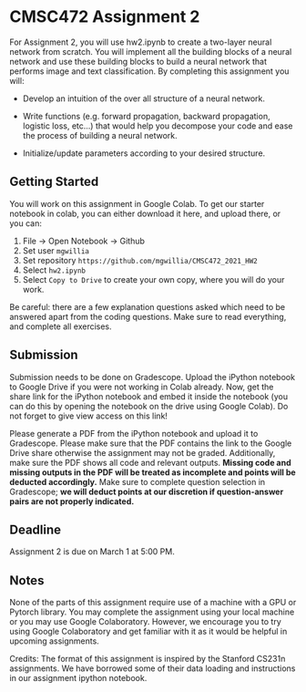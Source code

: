 # CMSC472 Assignment 2

For Assignment 2, you will use hw2.ipynb to create a two-layer neural network from scratch. You will implement all the building blocks of a neural network and use these building blocks to build a neural network that performs image and text classification.  By completing this assignment you will:

- Develop an intuition of the over all structure of a neural network.

- Write functions (e.g. forward propagation, backward propagation, logistic loss, etc...) that would help you decompose your code and ease the process of building a neural network.

- Initialize/update parameters according to your desired structure.

## Getting Started

You will work on this assignment in Google Colab. To get our starter notebook in colab, you can either download it here, and upload there, or you can:

1. File -> Open Notebook -> Github
2. Set user `mgwillia`
3. Set repository `https://github.com/mgwillia/CMSC472_2021_HW2`
4. Select `hw2.ipynb`
5. Select `Copy to Drive` to create your own copy, where you will do your work.

Be careful: there are a few explanation questions asked which need to be answered apart from the coding questions. Make sure to read everything, and complete all exercises.

## Submission

Submission needs to be done on Gradescope. Upload the iPython notebook to Google Drive if you were not working in Colab already. Now, get the share link for the iPython notebook and embed it inside the notebook (you can do this by opening the notebook on the drive using Google Colab). Do not forget to give view access on this link!

Please generate a PDF from the iPython notebook and upload it to Gradescope. Please make sure that the PDF contains the link to the Google Drive share otherwise the assignment may not be graded. Additionally, make sure the PDF shows all code and relevant outputs. **Missing code and missing outputs in the PDF will be treated as incomplete and points will be deducted accordingly.** Make sure to complete question selection in Gradescope; **we will deduct points at our discretion if question-answer pairs are not properly indicated.** 

## Deadline

Assignment 2 is due on March 1 at 5:00 PM.  

## Notes

None of the parts of this assignment require use of a machine with a GPU or Pytorch library. You may complete the assignment using your local machine or you may use Google Colaboratory. However, we encourage you to try using Google Colaboratory and get familiar with it as it would be helpful in upcoming assignments.

Credits: The format of this assignment is inspired by the Stanford CS231n assignments. We have borrowed some of their data loading and instructions in our assignment ipython notebook.
